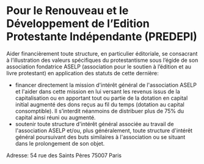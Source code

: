 # Pour le Renouveau et le Développement de l’Edition Protestante Indépendante (PREDEPI)

Aider financièrement toute structure, en particulier éditoriale, se consacrant à l’illustration des valeurs spécifiques du protestantisme sous l’égide de son association fondatrice ASELP (association pour le soutien à l’édition et au livre protestant) en application des statuts de cette dernière:
+ financer directement la mission d'intérêt général de l'association ASELP et l'aider dans cette mission en lui versant les revenus issus de la capitalisation ou en apportant
tout ou partie de la dotation en capital initial augmenté des dons reçus au fil du temps (dotation au capital consomptible). Il s’interdit néanmoins de distribuer plus de 75%
du capital ainsi réuni ou augmenté.
+ soutenir toute structure d'intérêt général associée au travail de l'association ASELP et/ou, plus généralement, toute structure d'intérêt général poursuivant des buts
similaires à l'association ou se situant dans le prolongement de son objet.

Adresse: 54 rue des Saints Pères 75007 Paris
